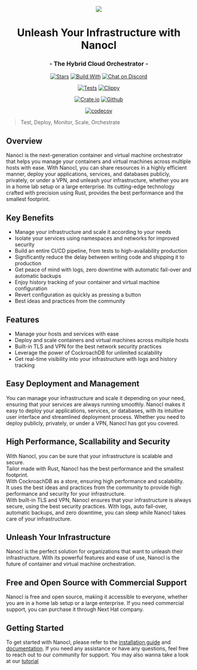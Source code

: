 <div align="center">
  <img src="https://download.next-hat.com/ressources/images/logo.png" >
  <h1>Unleash Your Infrastructure with Nanocl</h1>
  <h3>- The Hybrid Cloud Orchestrator -</h3>
  <p>

  [![Stars](https://img.shields.io/github/stars/nxthat/nanocl?label=%E2%AD%90%20stars%20%E2%AD%90)](https://github.com/nxthat/nanocl)
  [![Build With](https://img.shields.io/badge/built_with-Rust-dca282.svg?style=flat)](https://github.com/nxthat/nanocl)
  [![Chat on Discord](https://img.shields.io/discord/1011267493114949693?label=chat&logo=discord&style=flat)](https://discord.gg/WV4Aac8uZg)

  </p>

  <p>

  [![Tests](https://github.com/nxthat/nanocl/actions/workflows/tests.yml/badge.svg)](https://github.com/nxthat/nanocl/actions/workflows/tests.yml)
  [![Clippy](https://github.com/nxthat/nanocl/actions/workflows/clippy.yml/badge.svg)](https://github.com/nxthat/nanocl/actions/workflows/clippy.yml)

  </p>

  <p>

  [![Crate.io](https://img.shields.io/crates/v/nanocl?style=flat)](https://crates.io/crates/nanocl)
  [![Github](https://img.shields.io/github/v/release/nxthat/nanocl?style=flat)](https://github.com/nxthat/nanocl/releases/latest)

  </p>

  <p>

  [![codecov](https://codecov.io/gh/nxthat/nanocl/branch/nightly/graph/badge.svg?token=4I60HOW6HM)](https://codecov.io/gh/nxthat/nanocl)

  </p>

</div>

<blockquote class="tags">
 <span id="nxtmdoc-meta-keywords">
   Test, Deploy, Monitor, Scale, Orchestrate
 </span>
</blockquote>

## Overview

Nanocl is the next-generation container and virtual machine orchestrator that helps you manage your containers and virtual machines across multiple hosts with ease.
With Nanocl, you can share resources in a highly efficient manner, deploy your applications, services, and databases publicly, privately, or under a VPN, and unleash your infrastructure, whether you are in a home lab setup or a large enterprise.
Its cutting-edge technology crafted with precision using Rust, provides the best performance and the smallest footprint.

## Key Benefits

* Manage your infrastructure and scale it according to your needs
* Isolate your services using namespaces and networks for improved security
* Build an entire CI/CD pipeline, from tests to high-availability production
* Significantly reduce the delay between writing code and shipping it to production
* Get peace of mind with logs, zero downtime with automatic fail-over and automatic backups
* Enjoy history tracking of your container and virtual machine configuration
* Revert configuration as quickly as pressing a button
* Best ideas and practices from the community

## Features

* Manage your hosts and services with ease
* Deploy and scale containers and virtual machines across multiple hosts
* Built-in TLS and VPN for the best network security practices
* Leverage the power of CockroachDB for unlimited scalability
* Get real-time visibility into your infrastructure with logs and history tracking

## Easy Deployment and Management

You can manage your infrastructure and scale it depending on your need, ensuring that your services are always running smoothly.
Nanocl makes it easy to deploy your applications, services, or databases, with its intuitive user interface and streamlined deployment process. Whether you need to deploy publicly, privately, or under a VPN, Nanocl has got you covered.


## High Performance, Scallability and Security

With Nanocl, you can be sure that your infrastructure is scalable and secure.</br>
Tailor made with Rust, Nanocl has the best performance and the smallest footprint.</br>
With CockroachDB as a store, ensuring high performance and scalability.</br>
It uses the best ideas and practices from the community to provide high performance and security for your infrastructure.</br>
With built-in TLS and VPN, Nanocl ensures that your infrastructure is always secure, using the best security practices. With logs, auto fail-over, automatic backups, and zero downtime, you can sleep while Nanocl takes care of your infrastructure.

## Unleash Your Infrastructure

Nanocl is the perfect solution for organizations that want to unleash their infrastructure. With its powerful features and ease of use, Nanocl is the future of container and virtual machine orchestration.

## Free and Open Source with Commercial Support

Nanocl is free and open source, making it accessible to everyone, whether you are in a home lab setup or a large enterprise. If you need commercial support, you can purchase it through Next Hat company.

## Getting Started

To get started with Nanocl, please refer to the [installation guide](https://docs.next-hat.com/docs/setups/nanocl) and [documentation](https://docs.next-hat.com/docs/references/nanocl/cli). If you need any assistance or have any questions, feel free to reach out to our community for support.
You may also wanna take a look at our [tutorial](https://docs.next-hat.com/docs/guides/nanocl/get-started)

